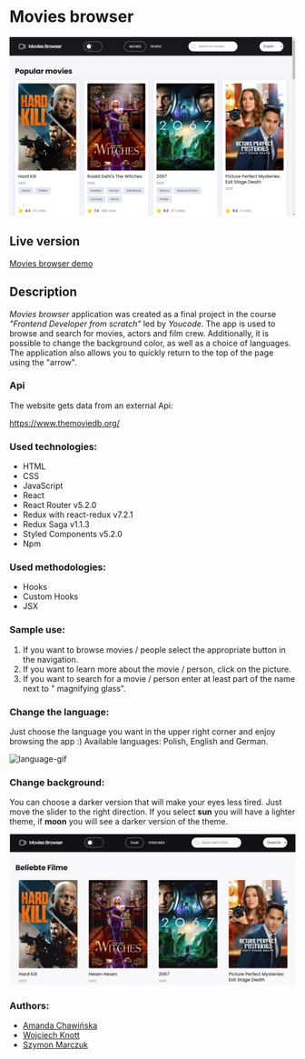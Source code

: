 # Movies browser

[![movies browser](https://raw.githubusercontent.com/wknott/movies-browser/readme/src/images/ScreenMovieBrowser.png)](https://wknott.github.io/movies-browser/)

## Live version

[Movies browser demo](https://wknott.github.io/movies-browser/)

## Description

*Movies browser* application was created as a final project in the course *"Frontend Developer from scratch"* led by *Youcode*. The app is used to browse and search for movies, actors and film crew. Additionally, it is possible to change the background color, as well as a choice of languages. The application also allows you to quickly return to the top of the page using the "arrow".

### Api
The website gets data from an external Api:

https://www.themoviedb.org/


### Used technologies:
- HTML 
- CSS
- JavaScript
- React
- React Router v5.2.0
- Redux with react-redux v7.2.1
- Redux Saga v1.1.3
- Styled Components v5.2.0
- Npm

### Used methodologies:
- Hooks
- Custom Hooks
- JSX

### Sample use:
1. If you want to browse movies / people select the appropriate button in the navigation.
2. If you want to learn more about the movie / person, click on the picture.
3. If you want to search for a movie / person enter at least part of the name next to " magnifying glass".

### Change the language:

Just choose the language you want in the upper right corner and enjoy browsing the app :)
Available languages: Polish, English and German.

![language-gif](https://raw.githubusercontent.com/wknott/movies-browser/readme/src/gifs/languages.gif)
### Change background:
You can choose a darker version that will make your eyes less tired. Just move the slider to the right direction. If you select **sun** you will have a lighter theme, if **moon** you will see a darker version of the theme.

![theme-gif](https://raw.githubusercontent.com/wknott/movies-browser/readme/src/gifs/theme.gif)
### Authors:
- [Amanda Chawińska](https://github.com/AmandaChawinska)
- [Wojciech Knott](https://github.com/wknott)
- [Szymon Marczuk](https://github.com/Monsy99)



